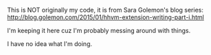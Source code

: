 This is NOT originally my code, it is from Sara Golemon's blog series:
http://blog.golemon.com/2015/01/hhvm-extension-writing-part-i.html

I'm keeping it here cuz I'm probably messing around with things.

I have no idea what I'm doing.
